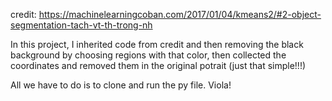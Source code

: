 credit: https://machinelearningcoban.com/2017/01/04/kmeans2/#2-object-segmentation-tach-vt-th-trong-nh

In this project, I inherited code from credit and then removing the black background by choosing regions with that color, then collected the coordinates and removed them in the original potrait (just that simple!!!)

All we have to do is to clone and run the py file. Viola!
